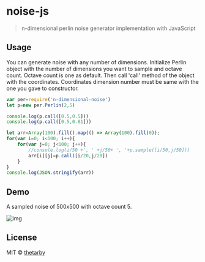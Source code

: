 # noise-js

> n-dimensional perlin noise generator implementation with JavaScript


## Usage
You can generate noise with any number of dimensions. Initialize Perlin object with the number of dimensions 
you want to sample and octave count. Octave count is one as default. Then call 'call' method of the object
with the coordinates. Coordinates dimension number must be same with the one you gave to constructor.
```jsx
var per=require('n-dimensional-noise')
let p=new per.Perlin(2,5)

console.log(p.call([0.5,0.5]))
console.log(p.call([0.5,0.81]))

let arr=Array(100).fill().map(() => Array(100).fill(0));
for(var i=0; i<100; i++){
	for(var j=0; j<100; j++){
		//console.log(i/50 +', ' +j/50+ ', '+p.sample([i/50,j/50]))
		arr[i][j]=p.call([i/20,j/20])
	}
}
console.log(JSON.stringify(arr))

```
## Demo
A sampled noise of 500x500 with octave count 5.

![img](https://i.ibb.co/CMY5GTR/noise.jpg)
## License

MIT © [thetarby](https://github.com/thetarby)

